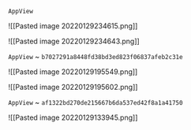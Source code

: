 `AppView`

![[Pasted image 20220129234615.png]]

![[Pasted image 20220129234643.png]]

`AppView` ~ `b7027291a8448fd38bd3ed823f06837afeb2c31e`

![[Pasted image 20220129195549.png]]

![[Pasted image 20220129195602.png]]

`AppView` ~ `af1322bd270de215667b6da537ed42f8a1a41750`

![[Pasted image 20220129133945.png]]